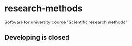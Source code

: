research-methods
================

Software for university course "Scientific research methods" 

## Developing is closed
